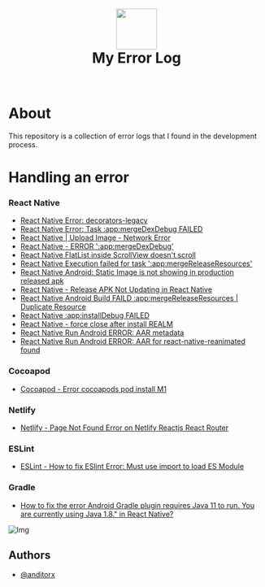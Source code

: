 <div align="center">
      <h1> <img src="https://res.cloudinary.com/dzwztfzvu/image/upload/v1667285026/avatar-1_rpum4l.png" width="80px"><br/>My Error Log</h1>
     </div>
<p align="center"> <a href="https://anditorx.showwcase.com/" target="_blank"><img alt="" src="https://img.shields.io/badge/Website-EA4C89?style=normal&logo=dribbble&logoColor=white" style="vertical-align:center" /></a> <a href="https://twitter.com/anditorx" target="_blank"><img alt="" src="https://img.shields.io/badge/Twitter-1DA1F2?style=normal&logo=twitter&logoColor=white" style="vertical-align:center" /></a> <a href="https://id.linkedin.com/in/andirustianto}" target="_blank"><img alt="" src="https://img.shields.io/badge/LinkedIn-0077B5?style=normal&logo=linkedin&logoColor=white" style="vertical-align:center" /></a> </p>

# About
This repository is a collection of error logs that I found in the development process.

# Handling an error

### React Native

- [React Native Error: decorators-legacy](https://github.com/anditorx/errorlog/tree/main/src/Error-Decorators-Legacy)
- [React Native Error: Task :app:mergeDexDebug FAILED](https://github.com/anditorx/errorlog/tree/main/src/app-mergeDexDebugFAILED)
- [React Native | Upload Image - Network Error](https://github.com/anditorx/errorlog/tree/main/src/upload-image-network-error)
- [React Native - ERROR ':app:mergeDexDebug'](https://github.com/anditorx/errorlog/tree/main/src/rn-error-app-mergedexdebug)
- [React Native FlatList inside ScrollView doesn't scroll](https://github.com/anditorx/errorlog/tree/main/src/rn-flatlist-inside-scrollview)
- [React Native Execution failed for task ':app:mergeReleaseResources'](https://github.com/anditorx/errorlog/tree/main/src/rn-error-app-mergeReleaseResources)
- [React Native Android: Static Image is not showing in production released apk](https://github.com/anditorx/errorlog/tree/main/src/rn-error-static-image)
- [React Native - Release APK Not Updating in React Native](https://github.com/anditorx/errorlog/tree/main/src/rn-release-apk-not-update)
- [React Native Android Build FAILD :app:mergeReleaseResources | Duplicate Resource](https://github.com/anditorx/errorlog/tree/main/src/rn-mergeReleaseResources)
- [React Native :app:installDebug FAILED](https://github.com/anditorx/errorlog/tree/main/src/rn-installDebug-FAILED)
- [React Native - force close after install REALM](https://github.com/anditorx/errorlog/tree/main/src/rn-force-close-after-install-realm)
- [React Native Run Android ERROR: AAR metadata](https://github.com/anditorx/errorlog/tree/main/src/rn-error-AARmetadata)
- [React Native Run Android ERROR: AAR for react-native-reanimated found](https://github.com/anditorx/errorlog/tree/main/src/rn-aar-reanimated-notfound)

### Cocoapod
- [Cocoapod - Error cocoapods pod install M1](https://github.com/anditorx/errorlog/tree/main/src/error-cocoapod-install-m1)

### Netlify
- [Netlify - Page Not Found Error on Netlify Reactjs React Router](https://github.com/anditorx/errorlog/tree/main/src/netlify-page-not-found-reactjs)
### ESLint
- [ESLint - How to fix ESlint Error: Must use import to load ES Module](https://github.com/anditorx/errorlog/tree/main/src/eslint-error-must-use-import-es-module)
### Gradle
- [How to fix the error Android Gradle plugin requires Java 11 to run. You are currently using Java 1.8." in React Native?](https://github.com/anditorx/errorlog/tree/main/src/android-Gradle-plugin-requires-Java11)


![Img](https://res.cloudinary.com/dzwztfzvu/image/upload/v1674204366/programming-1857236_1280_banner_daunyi.jpg)

## Authors

- [@anditorx](https://www.github.com/anditorx)
